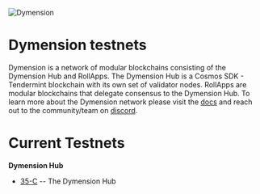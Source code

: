 ![Dymension](/static/img/background-color-logo.jpg)

# Dymension testnets

Dymension is a network of modular blockchains consisting of the Dymension Hub and RollApps. The Dymension Hub is a Cosmos SDK - Tendermint blockchain with its own set of validator nodes. RollApps are modular blockchains that delegate consensus to the Dymension Hub. To learn more about the Dymension network please visit the [docs](https://docs.dymension.xyz/) and reach out to the community/team on [discord](https://discord.gg/dymension).

# Current Testnets

**Dymension Hub**

-   [35-C](/dymension-hub/35-C/genesis_validators.md) -- The Dymension Hub
